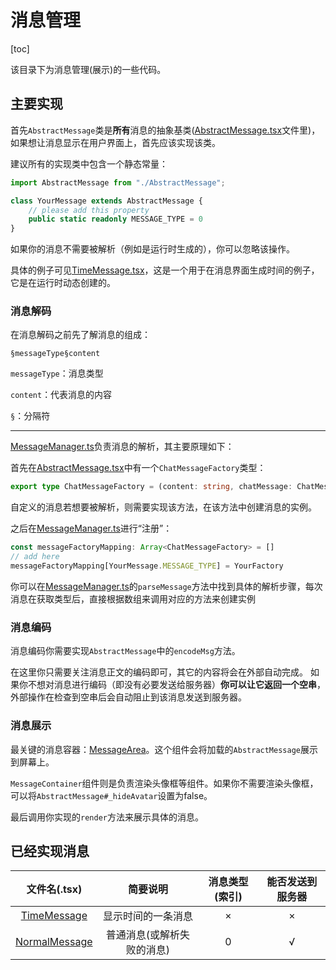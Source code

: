 # 消息管理

[toc]

该目录下为消息管理(展示)的一些代码。

## 主要实现

首先`AbstractMessage`类是**所有**消息的抽象基类([AbstractMessage.tsx](AbstractMessage.ts)文件里)，如果想让消息显示在用户界面上，首先应该实现该类。

建议所有的实现类中包含一个静态常量：

```typescript
import AbstractMessage from "./AbstractMessage";

class YourMessage extends AbstractMessage {
    // please add this property
    public static readonly MESSAGE_TYPE = 0
}

```
如果你的消息不需要被解析（例如是运行时生成的），你可以忽略该操作。

具体的例子可见[TimeMessage.tsx](system/TimeMessage.tsx)，这是一个用于在消息界面生成时间的例子，它是在运行时动态创建的。
### 消息解码

在消息解码之前先了解消息的组成：
```plain
§messageType§content
```
`messageType`：消息类型

`content`：代表消息的内容

`§`：分隔符
___

[MessageManager.ts](MessageManager.ts)负责消息的解析，其主要原理如下：

首先在[AbstractMessage.tsx](AbstractMessage.ts)中有一个`ChatMessageFactory`类型：
```typescript
export type ChatMessageFactory = (content: string, chatMessage: ChatMessage) => AbstractMessage
```

自定义的消息若想要被解析，则需要实现该方法，在该方法中创建消息的实例。

之后在[MessageManager.ts](MessageManager.ts)进行“注册”：
```typescript
const messageFactoryMapping: Array<ChatMessageFactory> = []
// add here
messageFactoryMapping[YourMessage.MESSAGE_TYPE] = YourFactory
```

你可以在[MessageManager.ts](MessageManager.ts)的`parseMessage`方法中找到具体的解析步骤，每次消息在获取类型后，直接根据数组来调用对应的方法来创建实例

### 消息编码

消息编码你需要实现`AbstractMessage`中的`encodeMsg`方法。

在这里你只需要关注消息正文的编码即可，其它的内容将会在外部自动完成。
如果你不想对消息进行编码（即没有必要发送给服务器）**你可以让它返回一个空串**，外部操作在检查到空串后会自动阻止到该消息发送到服务器。

### 消息展示

最关键的消息容器：[MessageArea](component/MessageContainer.tsx)。这个组件会将加载的`AbstractMessage`展示到屏幕上。

`MessageContainer`组件则是负责渲染头像框等组件。如果你不需要渲染头像框，可以将`AbstractMessage#_hideAvatar`设置为false。

最后调用你实现的`render`方法来展示具体的消息。



## 已经实现消息

|                文件名(.tsx)                |      简要说明      | 消息类型(索引) | 能否发送到服务器 |
|:---------------------------------------:|:--------------:|:--------:|:--------:|
|  [TimeMessage](system/TimeMessage.tsx)  |   显示时间的一条消息    |    ×     |    ×     |
| [NormalMessage](chat/NormalMessage.tsx) | 普通消息(或解析失败的消息) |    0     |    √     |

